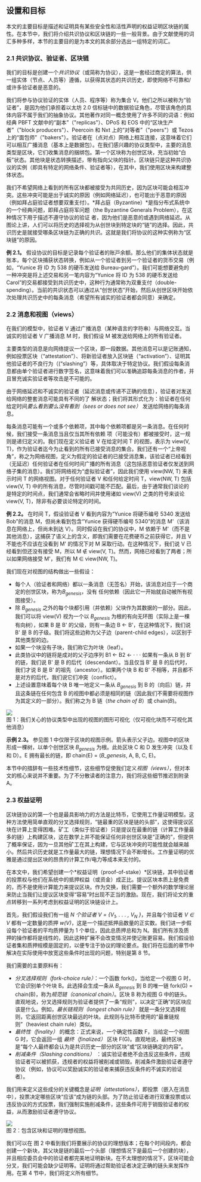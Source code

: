 ## 设置和⽬标

本⽂的主要⽬标是描述和证明具有某些安全性和活性声明的权益证明区块链的属性。在本节中，我们将介绍共识协议和区块链的⼀些⼀般背景。由于⽂献使⽤的词汇多种多样，本节的主要⽬的是为本⽂的其余部分选出⼀组特定的词汇。

### 2.1 共识协议、验证者、区块链

我们的⽬标是创建⼀个*共识协议*（或简称为协议），这是⼀套经过商定的算法，供⼀组实体（节点、⼈员等）遵循，以获得其状态的共识历史，即使⽹络不可靠和/或许多验证者是恶意的。

我们将参与协议验证的实体（⼈员、程序等）称为集合 V。他们之所以被称为“验证者”，是因为他们承担着以太坊 2.0 信标链中的数据验证⻆⾊，尽管该⻆⾊的具体内容不属于我们的抽象协议。其他著作对同⼀概念使⽤了许多不同的词语：例如经典 PBFT ⽂献中的“副本”（"replicas"）、DPoS 和 EOS 中的“区块⽣产者”（"block producers"）、Peercoin 和 Nxt 上的“对等者”（"peers"）或 Tezos 上的“⾯包师”（"bakers"）。验证者在（点对点）⽹络上相互连接，这意味着它们可以相互⼴播消息（基本上是数据包）。在我们感兴趣的协议类型中，主要的消息类型是区块，它们收集消息的捆绑包。第⼀个区块称为创世区块，充当初始“⽩板”状态。其他块是状态转换描述，带有指向⽗块的指针。区块链只是这种共识协议的实例（即具有特定的⽹络条件、验证者等），在其中，我们使用区块来构建整体状态。

我们不希望⽹络上看到的所有区块都被接受为共同历史，因为区块可能会相互冲突。这些冲突可能是出于诚实的原因（例如⽹络延迟），也可能出于恶意的原因（例如拜占庭验证者想要双重⽀付）。*拜占庭（Byzantine）*是指分布式系统中的⼀个经典问题，即拜占庭将军问题（the Byzantine Generals Problem），在这种情况下⽤于描述不遵守协议的验证
者，因为他们是恶意的或遇到⽹络延迟。从图论上讲，⼈们可以将历史的选择视为从创世块到特定块的“链”的选择。因此，共识历史是就接受哪条区块链为正确的共识。这就是我们将协议的这种实例称为“区块链”的原因。

**例 2.1。** 假设协议的⽬标是记录每个验证者的账⼾余额。那么他们的集体状态就是账本，每个区块捕获状态转换，例如从⼀个验证者到另⼀个验证者的货币交易（例如，“Yunice 将 ID 为 538 的硬币发送给 Bureau-gard”）。我们可能想要避免的⼀种冲突是将上述交易和另⼀笔内容为“Yunice 将 ID 为 538 的硬币发送给 Carol”的交易都接受到共识历史中，这种⾏为通常称为双重⽀付（double-spending）。当前的共识状态可以通过从“创世状态”开始，然后从创世区块开始依次处理共识历史中的每条消息（希望所有诚实的验证者都会同意）来确定。

### 2.2 消息和视图（views）

在我们的模型中，验证者 V 通过⼴播消息（某种语⾔的字符串）与⽹络交互。当诚实的验证者 V ⼴播消息 M 时，我们假设 M 被发送给⽹络上的所有验证者。

主要类型的消息是向⽹络提议⼀个区块，即⼀段数据。其他消息可以是记账通知，例如投票区块（“attestation”）、将新验证者放⼊区块链（“activation”）、证明其他验证者的不良⾏为（(“slashing”）等，具体取决于特定协议。我们假设每条消息都由单个验证者进⾏数字签名，这意味着我们可以准确追踪每条消息的作者，并且冒充诚实验证者等攻击是不可能的。

由于⽹络延迟和不诚实的验证者（延迟消息或传递不正确的信息），验证者对发送给⽹络的整套消息可能具有不同的了
解状态；我们将其形式化为：验证者在任何给定时间*要么看到要么没有看到（sees or does not see）* 发送给⽹络的每条消息。

每条消息可能有⼀个或多个依赖项，其中每个依赖项都是另⼀条消息。在任何时候，我们接受⼀条消息当且仅当其所有依赖
项（可能没有）都被接受时，这一规则是递归定义的。我们现在定义验证者 V 在给定时间 T 的视图，表⽰为 view(V, T)，作为验证者迄今为⽌看到的所有已接受消息的集合。我们还有⼀个“上帝视⻆”，称之为⽹络视图，定义为假定的验证者的已接受消息集，该验证者已经看到（⽆延迟）任何验证者在任何时间⼴播的所有消息（这包括恶意验证者仅发送到⽹络⼦集的消息）。我们将⽹络视为“虚拟验证者”，因此我们使⽤ view(NW, T) 来表⽰时间 T 的⽹络视图。对于任何验证者 V 和任何给定时间 T，view(NW, T) 包括 view(V, T) 中的所有消息，尽管时间戳可能不匹配。最后，由于通常我们谈论的是特定的时间点，我们通常会省略时间并使⽤诸如 view(V) 之类的符号来谈论 view(V, T)，除⾮有必要谈论特定的时间。

**例 2.2。** 在时间 T，假设验证者 V 看到内容为“Yunice 将硬币编号 5340 发送给 Bob”的消息 M，但尚未看到包含“Yunice 获得硬币编号 5340”的消息 M'（该消息在⽹络上，但尚未到达 V）。同时假设在我们的协议中，M 依赖于 M'（⽽不是其他消息），这捕获了语义上的含义，即我们需要在花费硬币之前获得它，并且 V 不能也不应该在没看到 M' 的情况下对 M 采取⾏动。在这种情况下，我们说 V 已经看到但还没有接受 M，所以 M ∉ view(V, T)。然⽽，⽹络已经看到了两者；所以如果⽹络接受 M'，我们有 M ∈ view(NW, T)。

我们现在对视图的结构做出⼀些假设：

- 每个⼈（验证者和⽹络）都以⼀条消息（⽆签名）开始，该消息对应于⼀个商定的创世区块，称为*B<sub>genesis</sub>*，没有
  任何依赖（因此它⼀开始就⾃动被所有视图接受）。
- 除 _B<sub>genesis</sub>_ 之外的每个块都引⽤（并依赖）⽗块作为其数据的⼀部分。因此，我们可以将 view(V) 视为⼀个以 _B<sub>genesis</sub>_ 为根的有向⽆环图（实际上是⼀棵有向树），如果 B 是 B' 的⽗级，则有⼀条边 B ← B'，在这种情况下，我们说 B' 是 B 的⼦级。我们将这些边称为⽗⼦边（parent-child edges），以区别于其他类型的边。
- 如果⼀个块没有⼦块，我们称它为叶块（leaf）。
- 此类协议中的链将是成对的父子边序列 B1 ← B2 ← · · · 如果有一条从 B 到 B' 的链，我们说 B' 是 B 的后代（descendant）。当且仅当 B' 是 B 的后代时，我们才说 B 是 B' 的祖先（ancestor）。如果两个块 B 和 B' 不相等，并且都不是对方的后代，我们说它们冲突（conflict）。
- 上述设置意味着每个块 B 唯⼀地定义⼀条从 _B<sub>genesis</sub>_ 到 B 的（向后）链，并且这条链在任何包含 B 的视图中都必须是相同的链（因此我们不需要将视图作为其定义的⼀部分）。我们称之为 B 链（_the chain of B_）或 chain(_B_)。

![](/images/figure-1.png)  
图 1：我们关⼼的协议类型中出现的视图的图形可视化（仅可视化块⽽不可视化其他消息）

**⽰例 2.3。** 参⻅图 1 中仅限于区块的视图⽰例。箭头表⽰⽗⼦边。视图中的区块形成⼀棵树，以单个创世区块 _B<sub>genesis</sub>_ 为根。此处区块 C 和 D 发⽣冲突（以及 E 和 D）。E 拥有最⻓的链，即 chain(E) = (_B_genesis_, A, B, C, E)。

本节中的措辞有⼀些技术性细节，这些细节促使我们定义*视图（views）*，但对本⽂的核⼼来说并不重要。为了不分散读者的注意⼒，我们将这些细节推迟到附录 A。

### 2.3 权益证明

区块链协议的第⼀个也是最具影响⼒的⽅法是⽐特币，它使⽤⼯作量证明模型。这种⽅法使⽤简单直观的分叉选择规则，“链最重的区块是链的头部”，这使得提议区块在计算上变得困难。矿⼯（类似于验证者）只是提议在最重的链（计算⼯作量最多的链）上构建区块，这在数学上并不能保证任何⾮创世区块是“正确的”，但提供了概率保证，因为⼀旦其他矿⼯在其上构建，它与区块冲突的可能性就会越来越⼩。然后共识历史就是⼯作量最⼤的链，理想情况下会不断增⻓。工作量证明的优雅是通过提出区块的昂贵的计算工作/电力等成本来支付的。

在本⽂中，我们希望创建⼀个*权益证明（proof-of-stake）*区块链，其中验证者的投票权与他们在系统中的抵押权益（或资⾦）成正⽐。提议区块本质上是免费的，而不是使用计算能力来提议区块。作为交换，我们需要一个额外的数学理论层来防止当我们让提议区块变得“容易”时出现不正当的激励。现在，我们将论文的重点转移到一系列考虑到权益证明的区块链设计上。

⾸先，我们假设我们有⼀组 _N 个验证者 V = {V<sub>1</sub>, . . . , V<sub>N</sub> }_，并且每个验证者 _V ∈ V_ 都有⼀定数量的质押 _w(V)_，这是一个描述抵押品数量的正实数。我们进一步假设每个验证者的平均质押量为 1 个单位，因此总质押总和为 N。我们所有涉及质押的操作都将是线性的，因此这种扩展不会改变情况并使记账更容易。我们假设验证者集和质押规模是固定的，以便专注于协议的理论要点。我们将在后面的章节中解决在实际使用中放宽这些条件时出现的问题，特别是第 8 节。

我们需要的主要原料有：

- _分叉选择规则（fork-choice rule）_：⼀个函数 fork()，当给定⼀个视图 G 时，它会识别单个叶块 B。此选择会⽣成⼀条从 _B<sub>genesis</sub>_ 到 B 的唯⼀链 fork(G) = chain(B)，称为*规范链（canonical chain）*。区块 B 称为视图 G 中的链头。直观地说，分叉选择规则为验证者提供了⼀条“规则”，以决定“正确”的区块应该是什么。例如，_最⻓链规则（longest chain rule）_ 就是⼀条分叉选择规则，它返回距离创世区块最远的叶块。此规则与⽐特币使⽤的“最重链规则”（heaviest
  chain rule）类似。
- _最终性（finality）_ 的概念：正式来说，⼀个确定性函数 F，当给定⼀个视图 G 时，它会返回⼀组 _最终（finalized）_ 区块 F(G)。直观地说，最终区块是“每个⼈最终都会认为是共识历史⼀部分的区块”或“区块链确定的内容”。
- _削减条件（Slashing conditions）_ ：诚实验证者绝不会违反这些条件，违规验证者可以被抓获，违规者的权益将被削减或销毁。削减条件激励验证者遵守协议（例如，协议可以奖励诚实的验证者来捕获违反条件的不诚实的验证者）。

我们⽤来定义这些成分的关键概念是*证明（attestations）*，即投票（嵌⼊在消息中），投票决定哪些区块“应该”成为链的头部。为了防⽌验证者进⾏双重投票或以违反协议的⽅式投票，我们强制实施削减条件，这些条件可⽤于销毁验证者的权益，从⽽激励验证者遵守协议。

![](/images/figure-2.png)  
图 2：包含区块和证明的理想视图。

我们可以在 图 2 中看到我们将要展⽰的协议的理想版本；在每个时间段内，都会创建⼀个新块，其⽗块是链的最后⼀个头部（理想情况下是最后⼀个创建的块），并且相应委员会中的验证者都完美地证明新块。在不太理想的情况下，区块可能会分叉，我们可能会缺少证明等。证明将通过帮助验证者决定正确的链头来发挥作⽤。在第 4 节中，我们将定义所有细节。
